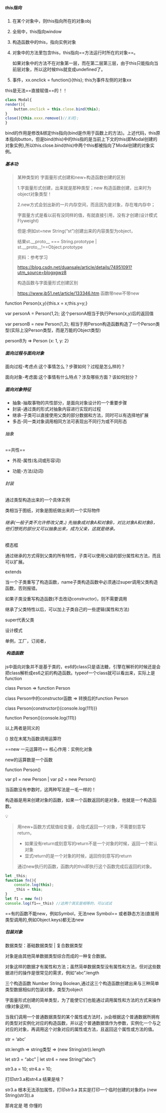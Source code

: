 ##### this指向

1. 在某个对象中，则this指向所在的对象obj

2. 全局中，this指向window

3. 构造函数中的this，指向实例对象

4. 对象中的方法里包含this，this指向==方法运行时所在的对象==。

   如果对象中的方法不在对象第一层，而在第二层第三层，由于this只能指向当前层对象，所以这时候this就变成undefined了。

5. 事件，xx.onclick = function(){this}; this为事件左侧的对象xx



this是无法==直接赋值==的！！



```javascript
class Modal{
render(){
    button.onclick = this.close.bind(this);
}
close(){this.xxxx.remove()//关闭};
}

```

bind的作用是修改&绑定this指向(bind是作用于函数上的方法)。上述代码，this原本指向button，但是bind(this)中的this指的是当前上下文的this(即Modal创建的对象实例),所以this.close.bind(this)中两个this都被指向了Modal创建的对象实例。



##### 基本功

> 某种类型的 字面量形式创建和new+构造函数创建的区别
>
> 1.字面量形式创建，出来就是那种类型；new 构造函数创建，出来时为object对象类型！
>
> 2.new方式会划出新的一片内存空间，而且因为是对象，存在堆内存中；
>
>   字面量方式是看以前有没同样的值，有就直接引用，没有才创建(设计模式Flyweight)
>
> 但是:例如st=new String(“st”)创建出来的内容类型为object，
>
> 结果st.\_\_proto__ === String.prototype | st.\_\_proto__!\=\=Object.prototype
>
>
>
> 资料：参考学习
>
> https://blog.csdn.net/duansale/article/details/74951091?utm_source=blogxgwz8
>
> 构造函数与字面量形式创建区别
>
> https://www.jb51.net/article/133346.htm 函数带new不带new





function Person(x,y){this.x = x;this.y=y;}



var personA = Person(1,2); 这个personA相当于执行Person(x,y)后的返回值



var personB = new Person(1,2); 相当于用Person构造函数构造了一个Person类型(实际上没Person类型，而是万能的Object类型)

personB为 => Person {x: 1, y: 2} 





##### 面向过程与面向对象

面向过程-考虑点:这个事情怎么？步骤如何？过程是怎么样的？

面向对象-考虑面:这个事情有什么特点？涉及哪些方面？该如何划分？



##### 面向对象特征

- 抽象-抽取事物的共性部分，是面向对象设计的一个重要步骤
- 封装-通过类的形式对抽象内容进行实现的过程
- 继承-子类可以直接使用父类的部分数据和方法，同时可以有选择地扩展
- 多态-同一类对象调用相同方法可表现出不同行为或不同形态



###### 抽象

==共性==

- 外观-属性(名词或形容词)

- 功能-方法(动词)





###### 封装

通过类型构造出来的一个具体实例

类相当于图纸，对象是图纸做出来的一个实际物件



###### 继承(一般子类不允许修改父类，) 先抽象成对象A和对象B，对比对象A和对象B，他们想死的部分又可以抽象出来，成为父亲，这就是继承。

模态框

通过继承的方式得到父类的所有特性，子类可以使用父级的部分属性和方法，而且可以扩展。

extends

当一个子类重写了构造函数，name子类构造函数中必须通过super调用父类构造函数，否则报错。

如果子类没重写构造函数(不去改动constructor)，则不需要调用

继承了父类特性以后，可以加上子类自己的一些逻辑(属性和方法)

super代表父类



设计模式



单例，工厂，订阅者，





#####  构造函数

js中面向对象并不是基于类的，es6的class只是语法糖，引擎在解析的时候还是会把class解析成es6之前的构造函数。typeof一个class就可以看出来，实际上是function



class Person => function Person

class Person中的constructor函数 => 转换后的function Person



class Person{constructor(){console.log(111)}}

function Person(){console.log(111)}

以上两者是同义的



() 放在末尾为函数调用运算符

==new 一元运算符== 核心作用：实例化对象

new的运算数是一个函数



function Person()

var p1 = new Person | var p2 = new Person()

当函数没有参数时，这两种写法是一毛一样的！



构造器是用来创建对象的函数，如果一个函数返回的是对象，他就是一个构造函数。



💡

> 用new+函数方式赋值给变量，会隐式返回一个对象，不需要刻意写return，
>
> - 如果没有return或刻意写的return不是一个对象的时候，返回一个默认对象
> - 显式return的是一个对象的时候，返回你刻意写的return
>
> 通过new执行的函数，函数内的this即执行这个函数完成后返回的对象。



```javascript
let _this;
function fn(){
	console.log(this);
    _this = this;
}
let f1 = new fn()
console.log(f1==_this) //这两个其实是相等的，可以试试
```



==有的函数不能new，例如Symbol，无法new Symbol== 或者静态方法(直接用类型调用的,例如Object.keys)都无法new







##### 包装对象

数据类型：基础数据类型 | 复合数据类型

对象是由其他简单数据类型综合而成的一种复合数据。

对象这样的数据才有属性和方法；虽然简单数据类型没有属性和方法，但对这些数据进行的操作是很常见的需求，例如“abc”.length



三个构造函数 Number String Boolean,通过这三个构造函数创建出来与三种简单类型数据相似的包装对象，类型为object



字面量形式创建的简单类型，为了能使它们也能通过调用属性和方法的方式来操作(像对象这样),

当我们调用一个普通数据类型的某个属性或方法时，js会根据这个普通数据所拥有的类型对实例化对应的构造函数，并以这个普通数据值作为参数，实例化一个与之对应的对象，再调用这个对象对应的属性或方法，且返回这个属性或方法的值。



str = ‘abc’

str.length => string类型 => (new String(str)).length



let str3 = “abc” | let str4 = new String(“abc”)

str3.a = 10; str4.a = 10;

打印str3.a和str4.a 结果是啥？



str3.a 根本无法添加属性，打印str3.a 其实是打印一个临时创建的对象的a (new String(str3)).a

那肯定是 嗯 你懂的